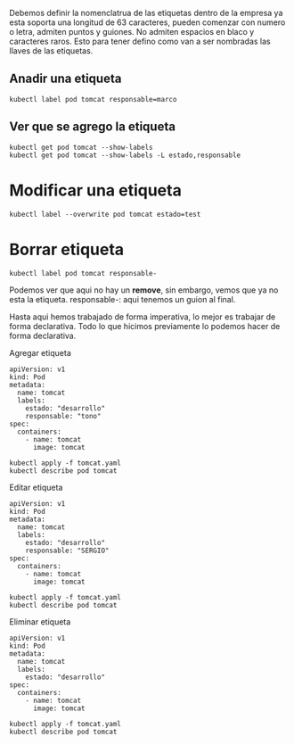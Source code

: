 
Debemos definir la nomenclatrua de las etiquetas dentro de la empresa ya esta soporta una longitud de 63 caracteres, pueden comenzar con numero o letra, admiten puntos y guiones. No admiten espacios en blaco y caracteres raros. Esto para tener defino como van a ser nombradas las llaves de las etiquetas.

## Anadir una etiqueta
```
kubectl label pod tomcat responsable=marco
```

## Ver que se agrego la etiqueta
```
kubectl get pod tomcat --show-labels
kubectl get pod tomcat --show-labels -L estado,responsable
```

# Modificar una etiqueta
```
kubectl label --overwrite pod tomcat estado=test
```

# Borrar etiqueta
```
kubectl label pod tomcat responsable-
```
Podemos ver que aqui no hay un **remove**, sin embargo, vemos que ya no esta la etiqueta.
responsable-: aqui tenemos un guion al final.

Hasta aqui hemos trabajado de forma imperativa, lo mejor es trabajar de forma declarativa. Todo lo que hicimos previamente lo podemos hacer de forma declarativa.

Agregar etiqueta
```
apiVersion: v1
kind: Pod
metadata:
  name: tomcat
  labels:
    estado: "desarrollo"
    responsable: "tono"
spec:
  containers:
    - name: tomcat
      image: tomcat
```

```
kubectl apply -f tomcat.yaml
kubectl describe pod tomcat
```

Editar etiqueta
```
apiVersion: v1
kind: Pod
metadata:
  name: tomcat
  labels:
    estado: "desarrollo"
    responsable: "SERGIO"
spec:
  containers:
    - name: tomcat
      image: tomcat
```


```
kubectl apply -f tomcat.yaml
kubectl describe pod tomcat
```

Eliminar etiqueta
```
apiVersion: v1
kind: Pod
metadata:
  name: tomcat
  labels:
    estado: "desarrollo"
spec:
  containers:
    - name: tomcat
      image: tomcat
```

```
kubectl apply -f tomcat.yaml
kubectl describe pod tomcat
```
